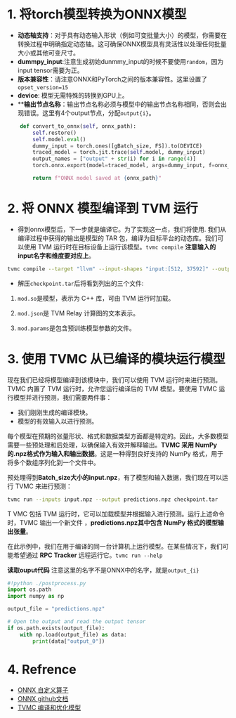 # 1. 将torch模型转换为ONNX模型
- **动态轴支持**：对于具有动态输入形状（例如可变批量大小）的模型，你需要在转换过程中明确指定动态轴。这可确保ONNX模型具有灵活性以处理任何批量大小或其他可变尺寸。
- **dummpy_input**:注意生成初始dunmmy_input的时候不要使用`random`，因为input tensor需要为正。
- **版本兼容性**：请注意ONNX和PyTorch之间的版本兼容性。这里设置了`opset_version=15`
- **device**: 模型无需特殊的转换到GPU上。
- ****输出节点名称**：输出节点名称必须与模型中的输出节点名称相同，否则会出现错误。这里有4个output节点，分配`output{i}`。
  
```python
    def convert_to_onnx(self, onnx_path):
        self.restore()
        self.model.eval()
        dummy_input = torch.ones([gBatch_size, FS]).to(DEVICE)
        traced_model = torch.jit.trace(self.model, dummy_input)
        output_names = ["output" + str(i) for i in range(4)]
        torch.onnx.export(model=traced_model, args=dummy_input, f=onnx_path, opset_version=15, input_names=["input"], output_names=output_names, verbose=True)

        return f"ONNX model saved at {onnx_path}"
```
# 2. 将 ONNX 模型编译到 TVM 运行
- 得到onnx模型后，下一步就是编译它。为了实现这一点，我们将使用. 我们从编译过程中获得的输出是模型的 TAR 包，编译为目标平台的动态库。我们可以使用 TVM 运行时在目标设备上运行该模型。`tvmc compile` **注意输入的input名字和维度要对应上**。
```bash
tvmc compile --target "llvm" --input-shapes "input:[512, 37592]" --output checkpoint.tar ~/checkpoint.onnx
```
- 解压`checkpoint.tar`后将看到列出的三个文件:

1. `mod.so`是模型，表示为 C++ 库，可由 TVM 运行时加载。

2. `mod.json`是 TVM Relay 计算图的文本表示。

3. `mod.params`是包含预训练模型参数的文件。

# 3. 使用 TVMC 从已编译的模块运行模型

现在我们已经将模型编译到该模块中，我们可以使用 TVM 运行时来进行预测。TVMC 内置了 TVM 运行时，允许您运行编译后的 TVM 模型。要使用 TVMC 运行模型并进行预测，我们需要两件事：
- 我们刚刚生成的编译模块。
- 模型的有效输入以进行预测。

每个模型在预期的张量形状、格式和数据类型方面都是特定的。因此，大多数模型需要一些预处理和后处理，以确保输入有效并解释输出。**TVMC 采用 NumPy 的.npz格式作为输入和输出数据**。这是一种得到良好支持的 NumPy 格式，用于将多个数组序列化到一个文件中。

预处理得到**Batch_size大小的input.npz**，有了模型和输入数据，我们现在可以运行 TVMC 来进行预测：
```bash
tvmc run --inputs input.npz --output predictions.npz checkpoint.tar
```
T VMC 包括 TVM 运行时，它可以加载模型并根据输入进行预测。运行上述命令时，TVMC 输出一个新文件 ，**predictions.npz其中包含 NumPy 格式的模型输出张量**。

在此示例中，我们在用于编译的同一台计算机上运行模型。在某些情况下，我们可能希望通过 **RPC Tracker** 远程运行它。`tvmc run --help`

**读取ouput代码** 注意这里的名字不是ONNX中的名字，就是`output_{i}`
```python
#!python ./postprocess.py
import os.path
import numpy as np

output_file = "predictions.npz"

# Open the output and read the output tensor
if os.path.exists(output_file):
    with np.load(output_file) as data:
        print(data["output_0"])
```

# 4. Refrence
- [ONNX 自定义算子](https://cloud.tencent.com/developer/article/2010629)
- [ONNX github文档](https://github.com/onnx/onnx/blob/main/docs/Operators.md)
- [TVMC 编译和优化模型](https://tvm.apache.org/docs/tutorial/tvmc_command_line_driver.html#compiling-an-onnx-model-to-the-tvm-runtime)